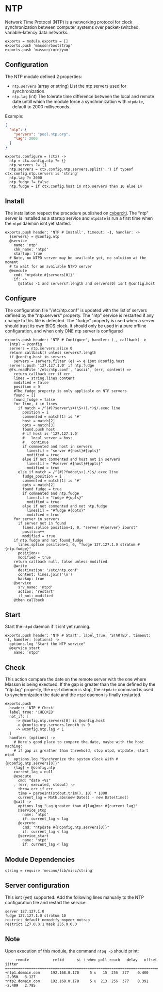 
# NTP

Network Time Protocol (NTP) is a networking protocol for clock synchronization
between computer systems over packet-switched, variable-latency data networks.

    exports = module.exports = []
    exports.push 'masson/bootstrap'
    exports.push 'masson/core/yum'

## Configuration

The NTP module defined 2 properties:

*   `ntp.servers` (array or string)
    List the ntp servers used for synchronization.
*   `ntp.lag` (int)
    The tolerate time difference between the local and remote date untill which
    the module force a synchronization with `ntpdate`, default to 2000
    milliseconds.


Example:

```json
{
  "ntp": {
    "servers": "pool.ntp.org",
    "lag": 2000
  }
}
```

    exports.configure = (ctx) ->
      ntp = ctx.config.ntp ?= {}
      ntp.servers ?= []
      ntp.servers = ctx.config.ntp.servers.split(',') if typeof ctx.config.ntp.servers is 'string'
      ntp.lag ?= 2000
      ntp.fudge ?= false
      ntp.fudge = if ctx.config.host in ntp.servers then 10 else 14

## Install

The installation respect the procedure published on [cyberciti][cyberciti]. The
"ntp" server is installed as a startup service and `ntpdate` is run a first
time when the `ntpd` daemon isnt yet started.

    exports.push header: 'NTP # Install', timeout: -1, handler: ->
      {servers} = @config.ntp
      @service
        name: 'ntp'
        chk_name: 'ntpd'
        startup: true
      # Note, no NTPD server may be available yet, no solution at the moment
      # to wait for an available NTPD server
      @execute
        cmd: "ntpdate #{servers[0]}"
        if: ->
          @status -1 and servers?.length and servers[0] isnt @config.host

## Configure

The configuration file "/etc/ntp.conf" is updated with the list of servers
defined by the "ntp.servers" property. The "ntp" service is restarted if any
change to this file is detected.
The "fudge" property is used when a server should trust its own BIOS clock.
It should only be used in a pure offline configuration,
and when only ONE ntp server is configured

    exports.push header: 'NTP # Configure', handler: (_, callback) ->
      {ntp} = @config
      servers = ntp.servers.slice 0
      return callback() unless servers?.length
      if @config.host in servers
        servers = servers.filter (e) => e isnt @config.host
      servers.push '127.127.1.0' if ntp.fudge
      @fs.readFile '/etc/ntp.conf', 'ascii', (err, content) =>
        return callback err if err
        lines = string.lines content
        modified = false
        position = 0
        #The fudge property is only appliable on NTP servers
        found = []
        found_fudge = false
        for line, i in lines
          if match = /^(#)?server\s+(\S+)(.*)$/.exec line
            position = i
            commented = match[1] is '#'
            host = match[2]
            opts = match[3]
            found.push host
            # if host is '127.127.1.0'
            #   local_server = host
            #   continue
            if commented and host in servers
              lines[i] = "server #{host}#{opts}"
              modified = true
            else if not commented and host not in servers
              lines[i] = "#server #{host}#{opts}"
              modified = true
          else if match = /^(#)?fudge\s+(.*)$/.exec line
            fudge_position = i
            commented = match[1] is '#'
            opts = match[2]
            found_fudge = true
            if commented and ntp.fudge
              lines[i] = "fudge #{opts}"
              modified = true
            else if not commented and not ntp.fudge
              lines[i] = "#fudge #{opts}"
              modified = true
        for server in servers
          if server not in found
            lines.splice position+1, 0, "server #{server} iburst"
            position++
            modified = true
        if ntp.fudge and not found_fudge
          lines.splice position+1, 0, "fudge 127.127.1.0 stratum #{ntp.fudge}"
          position++
          modified = true
        return callback null, false unless modified
        @write
          destination: '/etc/ntp.conf'
          content: lines.join('\n')
          backup: true
        @service
          srv_name: 'ntpd'
          action: 'restart'
          if_not: modified
        @then callback

## Start

Start the `ntpd` daemon if it isnt yet running.

    exports.push header: 'NTP # Start', label_true: 'STARTED', timeout: -1, handler: (options) ->
      options.log "Start the NTP service"
      @service_start
        name: 'ntpd'

## Check

This action compare the date on the remote server with the one where Masson is
being exectued. If the gap is greater than the one defined by the "ntp.lag"
property, the `ntpd` daemon is stop, the `ntpdate` command is used to
synchronization the date and the `ntpd` daemon is finally restarted.

    exports.push
      header: 'NTP # Check'
      label_true: 'CHECKED'
      not_if: [
         -> @config.ntp.servers[0] is @config.host
         -> @config.ntp.servers.length is 0
         -> @config.ntp.lag < 1
      ]
      handler: (options) ->
        # Here's good place to compare the date, maybe with the host maching:
        # if gap is greather than threehold, stop ntpd, ntpdate, start ntpd
        options.log "Synchronize the system clock with #{@config.ntp.servers[0]}"
        {lag} = @config.ntp
        current_lag = null
        @execute
          cmd: "date +%s"
        , (err, executed, stdout) ->
          throw err if err
          time = parseInt(stdout.trim(), 10) * 1000
          current_lag = Math.abs(new Date() - new Date(time))
        @call ->
          options.log "Lag greater than #{lag}ms: #{current_lag}"
          @service_stop
            name: 'ntpd'
            if: current_lag < lag
          @execute
            cmd: "ntpdate #{@config.ntp.servers[0]}"
            if: current_lag < lag
          @service_start
            name: 'ntpd'
            if: current_lag < lag

## Module Dependencies

    string = require 'mecano/lib/misc/string'

## Server configuration

This isnt (yet) supported. Add the following lines manually to the NTP
configuration file and restart the service.

```
server 127.127.1.0
fudge 127.127.1.0 stratum 10
restrict default nomodify nopeer notrap
restrict 127.0.0.1 mask 255.0.0.0
```

## Note

Upon execution of this module, the command `ntpq -p` should print:

```
     remote           refid      st t when poll reach   delay   offset  jitter
==============================================================================
+ntp1.domain.com     192.168.0.170     5 u   15  256  377    0.400   -2.950   3.127
*ntp2.domain.com     192.168.0.178     5 u  213  256  377    0.391   -2.409   2.785
```

[cyberciti]: http://www.cyberciti.biz/faq/howto-install-ntp-to-synchronize-server-clock/
